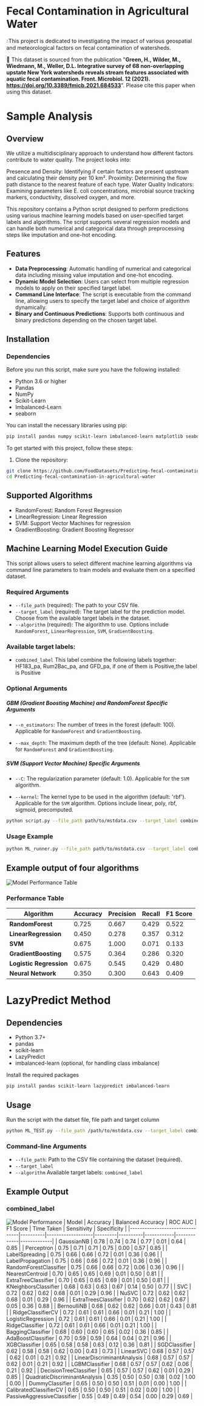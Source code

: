 # Fecal Contamination in Agricultural Water

💧This project is dedicated to investigating the impact of various geospatial and meteorological factors on fecal contamination of watersheds.

📖 This dataset is sourced from the publication "**Green, H., Wilder, M., Wiedmann, M., Weller, D.L. Integrative survey of 68 non-overlapping upstate New York watersheds reveals stream features associated with aquatic fecal contamination. Front. Microbiol. 12 (2021). https://doi.org/10.3389/fmicb.2021.684533**". 
Please cite this paper when using this dataset.

# Sample Analysis

## Overview
We utilize a multidisciplinary approach to understand how different factors contribute to water quality. The project looks into:

Presence and Density: Identifying if certain factors are present upstream and calculating their density per 10 km².
Proximity: Determining the flow path distance to the nearest feature of each type.
Water Quality Indicators: Examining parameters like E. coli concentrations, microbial source tracking markers, conductivity, dissolved oxygen, and more.

This repository contains a Python script designed to perform predictions using various machine learning models based on user-specified target labels and algorithms. The script supports several regression models and can handle both numerical and categorical data through preprocessing steps like imputation and one-hot encoding.

## Features

- **Data Preprocessing**: Automatic handling of numerical and categorical data including missing value imputation and one-hot encoding.
- **Dynamic Model Selection**: Users can select from multiple regression models to apply on their specified target label.
- **Command Line Interface**: The script is executable from the command line, allowing users to specify the target label and choice of algorithm dynamically.
- **Binary and Continuous Predictions**: Supports both continuous and binary predictions depending on the chosen target label.

## Installation

### Dependencies
Before you run this script, make sure you have the following installed:
- Python 3.6 or higher
- Pandas
- NumPy
- Scikit-Learn
- Imbalanced-Learn
- seaborn

You can install the necessary libraries using pip:
```bash
pip install pandas numpy scikit-learn imbalanced-learn matplotlib seaborn
```
To get started with this project, follow these steps:

1. Clone the repository:

```bash
git clone https://github.com/FoodDatasets/Predicting-fecal-contamination-in-agricultural-water.git
cd Predicting-fecal-contamination-in-agricultural-water
```
## Supported Algorithms
-  RandomForest: Random Forest Regression
-  LinearRegression: Linear Regression
-  SVM: Support Vector Machines for regression
-  GradientBoosting: Gradient Boosting Regressor

## Machine Learning Model Execution Guide

This script allows users to select different machine learning algorithms via command line parameters to train models and evaluate them on a specified dataset.
### Required Arguments

- `--file_path` (required): The path to your CSV file.
- `--target_label` (required): The target label for the prediction model. Choose from the available target labels in the dataset.
- `--algorithm` (required): The algorithm to use. Options include `RandomForest`, `LinearRegression`, `SVM`, `GradientBoosting`.
### Available target labels:
- `combined_label` This label combine the following labels together: HF183_pa, Rum2Bac_pa, and GFD_pa, if one of them is Positive,the label is Positive


### Optional Arguments
##### GBM (Gradient Boosting Machine) and RandomForest Specific Arguments
- `--n_estimators`: The number of trees in the forest (default: 100). Applicable for `RandomForest` and `GradientBoosting`.
  

- `--max_depth`: The maximum depth of the tree (default: None). Applicable for `RandomForest` and `GradientBoosting`.
##### SVM (Support Vector Machine) Specific Arguments
- `--C`: The regularization parameter (default: 1.0). Applicable for the `SVM` algorithm.

- `--kernel`: The kernel type to be used in the algorithm (default: 'rbf'). Applicable for the `SVM` algorithm. Options include linear, poly, rbf, sigmoid, precomputed.
``` bash
python script.py --file_path path/to/mstdata.csv --target_label combined_label --algorithm GradientBoosting 

```


### Usage Example
``` bash
python ML_runner.py --file_path path/to/mstdata.csv --target_label combined_label --algorithm RandomForest --n_estimators 200


```
## Example output of four algorithms

![Model Performance Table](Images/output_new.png)

### Performance Table

| Algorithm             | Accuracy | Precision | Recall | F1 Score |
|-----------------------|----------|-----------|--------|----------|
| **RandomForest**      | 0.725    | 0.667     | 0.429  | 0.522    |
| **LinearRegression**  | 0.450    | 0.278     | 0.357  | 0.312    |
| **SVM**               | 0.675    | 1.000     | 0.071  | 0.133    |
| **GradientBoosting**  | 0.575    | 0.364     | 0.286  | 0.320    |
| **Logistic Regression** | 0.675    | 0.545     | 0.429  | 0.480    |
| **Neural Network**      | 0.350    | 0.300     | 0.643  | 0.409    |




# LazyPredict Method

## Dependencies

- Python 3.7+
- pandas
- scikit-learn
- LazyPredict
- imbalanced-learn (optional, for handling class imbalance)

Install the required packages

```bash
pip install pandas scikit-learn lazypredict imbalanced-learn
```

## Usage
Run the script with the datset file, file path and target column

``` bash
python ML_TEST.py --file_path /path/to/mstdata.csv --target_label combined_label --algorithm LazyClassifier
```
### Command-line Arguments
- `--file_path`: Path to the CSV file containing the dataset (required).
- `--target_label`
- `--algorithm`
Available target labels: `combined_label`

## Example Output 
### combined_label

![Model Performance](Images/output4.png)
| Model                          | Accuracy | Balanced Accuracy | ROC AUC | F1 Score | Time Taken | Sensitivity | Specificity |
|--------------------------------|----------|-------------------|---------|----------|------------|-------------|-------------|
| GaussianNB                     | 0.78     | 0.74              | 0.74    | 0.77     | 0.01       | 0.64        | 0.85        |
| Perceptron                     | 0.75     | 0.71              | 0.71    | 0.75     | 0.00       | 0.57        | 0.85        |
| LabelSpreading                 | 0.75     | 0.66              | 0.66    | 0.72     | 0.01       | 0.36        | 0.96        |
| LabelPropagation               | 0.75     | 0.66              | 0.66    | 0.72     | 0.01       | 0.36        | 0.96        |
| RandomForestClassifier         | 0.75     | 0.66              | 0.66    | 0.72     | 0.06       | 0.36        | 0.96        |
| NearestCentroid                | 0.70     | 0.65              | 0.65    | 0.69     | 0.01       | 0.50        | 0.81        |
| ExtraTreeClassifier            | 0.70     | 0.65              | 0.65    | 0.69     | 0.01       | 0.50        | 0.81        |
| KNeighborsClassifier           | 0.68     | 0.63              | 0.63    | 0.67     | 0.14       | 0.50        | 0.77        |
| SVC                            | 0.72     | 0.62              | 0.62    | 0.68     | 0.01       | 0.29        | 0.96        |
| NuSVC                          | 0.72     | 0.62              | 0.62    | 0.68     | 0.01       | 0.29        | 0.96        |
| ExtraTreesClassifier           | 0.70     | 0.62              | 0.62    | 0.67     | 0.05       | 0.36        | 0.88        |
| BernoulliNB                    | 0.68     | 0.62              | 0.62    | 0.66     | 0.01       | 0.43        | 0.81        |
| RidgeClassifierCV              | 0.72     | 0.61              | 0.61    | 0.66     | 0.01       | 0.21        | 1.00        |
| LogisticRegression             | 0.72     | 0.61              | 0.61    | 0.66     | 0.01       | 0.21        | 1.00        |
| RidgeClassifier                | 0.72     | 0.61              | 0.61    | 0.66     | 0.01       | 0.21        | 1.00        |
| BaggingClassifier              | 0.68     | 0.60              | 0.60    | 0.65     | 0.02       | 0.36        | 0.85        |
| AdaBoostClassifier             | 0.70     | 0.59              | 0.59    | 0.64     | 0.04       | 0.21        | 0.96        |
| XGBClassifier                  | 0.65     | 0.58              | 0.58    | 0.63     | 0.12       | 0.36        | 0.81        |
| SGDClassifier                  | 0.62     | 0.58              | 0.58    | 0.62     | 0.00       | 0.43        | 0.73        |
| LinearSVC                      | 0.68     | 0.57              | 0.57    | 0.62     | 0.01       | 0.21        | 0.92        |
| LinearDiscriminantAnalysis     | 0.68     | 0.57              | 0.57    | 0.62     | 0.01       | 0.21        | 0.92        |
| LGBMClassifier                 | 0.68     | 0.57              | 0.57    | 0.62     | 0.06       | 0.21        | 0.92        |
| DecisionTreeClassifier         | 0.65     | 0.57              | 0.57    | 0.62     | 0.01       | 0.29        | 0.85        |
| QuadraticDiscriminantAnalysis  | 0.35     | 0.50              | 0.50    | 0.18     | 0.02       | 1.00        | 0.00        |
| DummyClassifier                | 0.65     | 0.50              | 0.50    | 0.51     | 0.01       | 0.00        | 1.00        |
| CalibratedClassifierCV         | 0.65     | 0.50              | 0.50    | 0.51     | 0.02       | 0.00        | 1.00        |
| PassiveAggressiveClassifier    | 0.55     | 0.49              | 0.49    | 0.54     | 0.00       | 0.29        | 0.69        |



